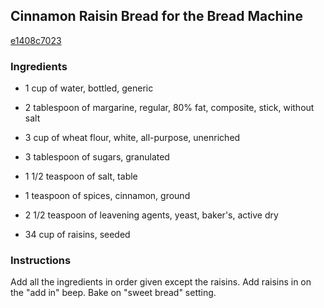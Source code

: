 ## Cinnamon Raisin Bread for the Bread Machine

[e1408c7023](http://www.food.com/recipe/cinnamon-raisin-bread-for-the-bread-machine-47111)

### Ingredients

 - 1 cup of water, bottled, generic

 - 2 tablespoon of margarine, regular, 80% fat, composite, stick, without salt

 - 3 cup of wheat flour, white, all-purpose, unenriched

 - 3 tablespoon of sugars, granulated

 - 1 1/2 teaspoon of salt, table

 - 1 teaspoon of spices, cinnamon, ground

 - 2 1/2 teaspoon of leavening agents, yeast, baker's, active dry

 - 34 cup of raisins, seeded

### Instructions

Add all the ingredients in order given except the raisins. Add raisins in on the "add in" beep. Bake on "sweet bread" setting.